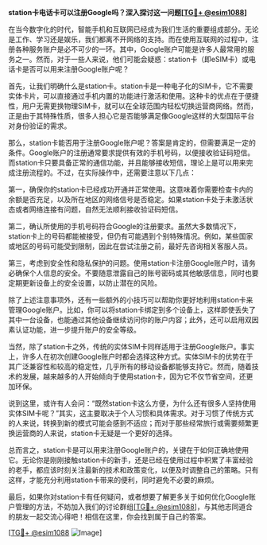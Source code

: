 **station卡电话卡可以注册Google吗？深入探讨这一问题[[TG💪+ @esim1088](https://t.me/s/esim1088)]**

在当今数字化的时代，智能手机和互联网已经成为我们生活的重要组成部分。无论是工作、学习还是娱乐，我们都离不开网络的支持。而在使用互联网的过程中，注册各种服务账户是必不可少的一环。其中，Google账户可能是许多人最常用的服务之一。然而，对于一些人来说，他们可能会疑惑：station卡（即eSIM卡）或电话卡是否可以用来注册Google账户呢？

首先，让我们明确什么是station卡。station卡是一种电子化的SIM卡，它不需要实体卡片，可以直接通过手机内置的功能进行激活和使用。这种卡的优点在于便捷性，用户无需更换物理SIM卡，就可以在全球范围内轻松切换运营商网络。然而，正是由于其特殊性质，很多人担心它是否能够满足像Google这样的大型国际平台对身份验证的需求。

那么，station卡能否用于注册Google账户呢？答案是肯定的，但需要满足一定的条件。Google账户的注册通常要求提供有效的手机号码，以便接收验证码短信。而station卡只要具备正常的通信功能，并且能够接收短信，理论上是可以用来完成注册流程的。不过，在实际操作中，还需要注意以下几点：

第一，确保你的station卡已经成功开通并正常使用。这意味着你需要检查卡内的余额是否充足，以及所在地区的网络信号是否稳定。如果station卡处于未激活状态或者网络连接有问题，自然无法顺利接收验证码短信。

第二，确认所使用的手机号码符合Google的注册要求。虽然大多数情况下，station卡上的号码都能被接受，但仍有可能遇到个别特殊情况。例如，某些国家或地区的号码可能受到限制，因此在尝试注册之前，最好先咨询相关客服人员。

第三，考虑到安全性和隐私保护的问题。使用station卡注册Google账户时，请务必确保个人信息的安全。不要随意泄露自己的账号密码或其他敏感信息，同时也要定期更新设备上的安全设置，以防止潜在的风险。

除了上述注意事项外，还有一些额外的小技巧可以帮助你更好地利用station卡来管理Google账户。比如，你可以将station卡绑定到多个设备上，这样即使丢失了其中一台设备，也能通过其他设备继续访问你的账户内容；此外，还可以启用双因素认证功能，进一步提升账户的安全等级。

当然，除了station卡之外，传统的实体SIM卡同样适用于注册Google账户。事实上，许多人在初次创建Google账户时都会选择这种方式。实体SIM卡的优势在于其广泛兼容性和较高的稳定性，几乎所有的移动设备都能够支持它。然而，随着技术的发展，越来越多的人开始倾向于使用station卡，因为它不仅节省空间，还更加环保。

说到这里，或许有人会问：“既然station卡这么方便，为什么还有很多人坚持使用实体SIM卡呢？”其实，这主要取决于个人习惯和具体需求。对于习惯了传统方式的人来说，转换到新的模式可能会感到不适应；而对于那些经常旅行或需要频繁更换运营商的人来说，station卡无疑是一个更好的选择。

总而言之，station卡是可以用来注册Google账户的，关键在于如何正确地使用它。无论你是刚刚接触station卡的新手，还是已经在使用过程中积累了丰富经验的老手，都应该时刻关注最新的技术和政策变化，以便及时调整自己的策略。只有这样，才能充分利用station卡带来的便利，同时避免不必要的麻烦。

最后，如果你对station卡有任何疑问，或者想要了解更多关于如何优化Google账户管理的方法，不妨加入我们的讨论群组[[TG💪+ @esim1088](https://t.me/s/esim1088)]，与其他志同道合的朋友一起交流心得吧！相信在这里，你会找到属于自己的答案。

[[TG💪+ @esim1088](https://t.me/s/esim1088) ![Image](https://i.postimg.cc/4NQfJmqS/Snipaste-2025-05-13-00-14-12.png)]